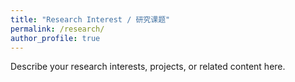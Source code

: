 ```yaml
---
title: "Research Interest / 研究课题"
permalink: /research/
author_profile: true
---
```



Describe your research interests, projects, or related content here.
